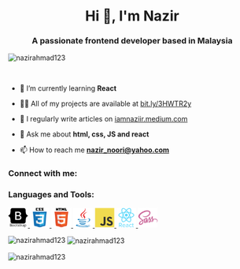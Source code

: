 <h1 align="center">Hi 👋, I'm Nazir</h1>
<h3 align="center">A passionate frontend developer based in Malaysia</h3>

<p align="left"> <img src="https://komarev.com/ghpvc/?username=nazirahmad123&label=Profile%20views&color=0e75b6&style=flat" alt="nazirahmad123" /> </p>

<p align="left"> <a href="https://twitter.com/" target="blank"><img src="https://img.shields.io/twitter/follow/?logo=twitter&style=for-the-badge" alt="" /></a> </p>

- 🌱 I’m currently learning **React**

- 👨‍💻 All of my projects are available at [bit.ly/3HWTR2y](bit.ly/3HWTR2y)

- 📝 I regularly write articles on [iamnaziir.medium.com](iamnaziir.medium.com)

- 💬 Ask me about **html, css, JS and react**

- 📫 How to reach me **nazir_noori@yahoo.com**

<h3 align="left">Connect with me:</h3>
<p align="left">
</p>

<h3 align="left">Languages and Tools:</h3>
<p align="left"> <a href="https://getbootstrap.com" target="_blank" rel="noreferrer"> <img src="https://raw.githubusercontent.com/devicons/devicon/master/icons/bootstrap/bootstrap-plain-wordmark.svg" alt="bootstrap" width="40" height="40"/> </a> <a href="https://www.w3schools.com/css/" target="_blank" rel="noreferrer"> <img src="https://raw.githubusercontent.com/devicons/devicon/master/icons/css3/css3-original-wordmark.svg" alt="css3" width="40" height="40"/> </a> <a href="https://www.w3.org/html/" target="_blank" rel="noreferrer"> <img src="https://raw.githubusercontent.com/devicons/devicon/master/icons/html5/html5-original-wordmark.svg" alt="html5" width="40" height="40"/> </a> <a href="https://www.java.com" target="_blank" rel="noreferrer"> <img src="https://raw.githubusercontent.com/devicons/devicon/master/icons/java/java-original.svg" alt="java" width="40" height="40"/> </a> <a href="https://developer.mozilla.org/en-US/docs/Web/JavaScript" target="_blank" rel="noreferrer"> <img src="https://raw.githubusercontent.com/devicons/devicon/master/icons/javascript/javascript-original.svg" alt="javascript" width="40" height="40"/> </a> <a href="https://reactjs.org/" target="_blank" rel="noreferrer"> <img src="https://raw.githubusercontent.com/devicons/devicon/master/icons/react/react-original-wordmark.svg" alt="react" width="40" height="40"/> </a> <a href="https://sass-lang.com" target="_blank" rel="noreferrer"> <img src="https://raw.githubusercontent.com/devicons/devicon/master/icons/sass/sass-original.svg" alt="sass" width="40" height="40"/> </a> </p>

<p><img align="left" src="https://github-readme-stats.vercel.app/api/top-langs?username=nazirahmad123&show_icons=true&locale=en&layout=compact" alt="nazirahmad123" /></p>

<p>&nbsp;<img align="center" src="https://github-readme-stats.vercel.app/api?username=nazirahmad123&show_icons=true&locale=en" alt="nazirahmad123" /></p>

<p><img align="center" src="https://github-readme-streak-stats.herokuapp.com/?user=nazirahmad123&" alt="nazirahmad123" /></p>
